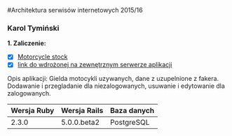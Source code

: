#Architektura serwisów internetowych 2015/16

### Karol Tymiński

<b>1. Zaliczenie:</b>
 - [x] [Motorcycle stock](https://github.com/ktyminski/asi-projekty/tree/master/motocykle)
 - [x] [link do wdrożonej na zewnętrznym serwerze aplikacji](https://motocycle.herokuapp.com/)
 
Opis aplikacji: Gielda motocykli uzywanych, dane z uzupelnione z fakera. Dodawanie i przegladanie dla niezalogowanych, usuwanie i edytowanie dla zalogowanych.

| Wersja Ruby   | Wersja Rails   | Baza danych |
|------------|---------|-------------|
|    2.3.0   | 5.0.0.beta2  | PostgreSQL  |
 

